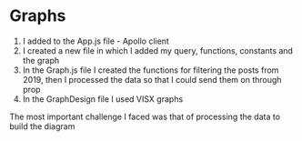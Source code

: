 # Graphs
1. I added to the App.js file - Apollo client
2. I created a new file in which I added my query, functions, constants and the graph
3. In the Graph.js file I created the functions for filtering the posts from 2019, then I processed the data so that I could send them on through prop
4. In the GraphDesign file I used VISX graphs

The most important challenge I faced was that of processing the data to build the diagram
